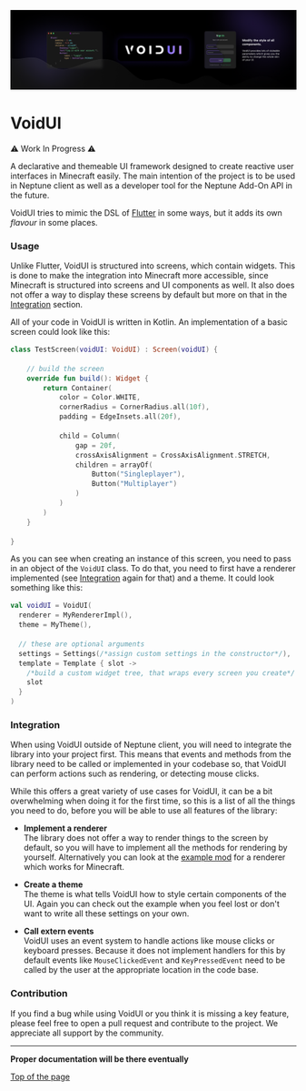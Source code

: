 ![banner](readme/banner.png)

# VoidUI
⚠️ Work In Progress ⚠️

A declarative and themeable UI framework designed to create reactive user interfaces
in Minecraft easily. The main intention of the project is to be used in Neptune client
as well as a developer tool for the Neptune Add-On API in the future.

VoidUI tries to mimic the DSL of [Flutter](https://flutter.dev/) in some ways, but
it adds its own _flavour_ in some places.

### Usage
Unlike Flutter, VoidUI is structured into screens, which contain widgets. This is
done to make the integration into Minecraft more accessible, since Minecraft is
structured into screens and UI components as well. It also does not offer a way
to display these screens by default but more on that in the
[Integration](#integration) section.

All of your code in VoidUI is written in Kotlin. An implementation of a basic
screen could look like this:
```kotlin
class TestScreen(voidUI: VoidUI) : Screen(voidUI) {

    // build the screen
    override fun build(): Widget {
        return Container(
            color = Color.WHITE,
            cornerRadius = CornerRadius.all(10f),
            padding = EdgeInsets.all(20f),

            child = Column(
                gap = 20f,
                crossAxisAlignment = CrossAxisAlignment.STRETCH,
                children = arrayOf(
                    Button("Singleplayer"),
                    Button("Multiplayer")
                )
            )
        )
    }

}
```

As you can see when creating an instance of this screen, you need to pass in an object
of the ``VoidUI`` class. To do that, you need to first have a renderer implemented
(see [Integration](#integration) again for that) and a theme. It could look something
like this:
```kotlin
val voidUI = VoidUI(
  renderer = MyRendererImpl(),
  theme = MyTheme(),
  
  // these are optional arguments
  settings = Settings(/*assign custom settings in the constructor*/),
  template = Template { slot ->
    /*build a custom widget tree, that wraps every screen you create*/
    slot
  }
)
```

### Integration
When using VoidUI outside of Neptune client, you will need to integrate the library
into your project first. This means that events and methods from the library need
to be called or implemented in your codebase so, that VoidUI can perform actions
such as rendering, or detecting mouse clicks.

While this offers a great variety of use cases for VoidUI, it can be a bit
overwhelming when doing it for the first time, so this is a list of all the things
you need to do, before you will be able to use all features of the library:

- **Implement a renderer**\
  The library does not offer a way to render things to the screen by default,
  so you will have to implement all the methods for rendering by yourself.
  Alternatively you can look at the [example mod]() for a renderer which works for Minecraft.

- **Create a theme**\
  The theme is what tells VoidUI how to style certain components of the UI.
  Again you can check out the example when you feel lost or don't want to write all
  these settings on your own.

- **Call extern events**\
  VoidUI uses an event system to handle actions like mouse clicks or keyboard presses.
  Because it does not implement handlers for this by default events like
  ``MouseClickedEvent`` and ``KeyPressedEvent`` need to be called by the user at
  the appropriate location in the code base.

### Contribution
If you find a bug while using VoidUI or you think it is missing a key feature,
please feel free to open a pull request and contribute to the project. We
appreciate all support by the community.

---
**Proper documentation will be there eventually**

[Top of the page](#voidui)
